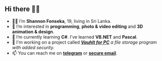 ## Hi there 👋🏼

- 👦🏻 I’m **Shannon Fonseka**, 19, living in Sri Lanka.
- 👀 I’m interested in **programming**, **photo & video editing** and **3D animation & design**.
- 🌱 I’m currently learning **C#**. I've learned **VB.NET** and **Pascal**.
- 📂 I'm working on a project called **[_Vauhlt for PC_](https://github.com/shannonfonseka/Vauhlt-for-PC)** _a file storage program with added security._
- 📫 You can reach me on **[telegram](https://t.me/shannonf0nseka)** or **[secure email](mailto:hello.shannonfonseka@proton.me)**.
